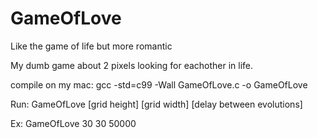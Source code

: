 # GameOfLove
Like the game of life but more romantic

My dumb game about 2 pixels looking for eachother in life.

compile on my mac:
gcc -std=c99 -Wall GameOfLove.c -o GameOfLove

Run:
GameOfLove [grid height] [grid width] [delay between evolutions]

Ex:
GameOfLove 30 30 50000
